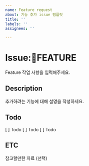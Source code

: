 ```yaml
---
name: Feature request
about: 기능 추가 issue 템플릿
title: ''
labels: ''
assignees: ''

---
```


# Issue:🌟FEATURE
Feature 작업 사항을 입력해주세요.

## Description
추가하려는 기능에 대해 설명을 작성하세요.

## Todo
[ ] Todo
[ ] Todo
[ ] Todo

## ETC
참고할만한 자료 (선택)
